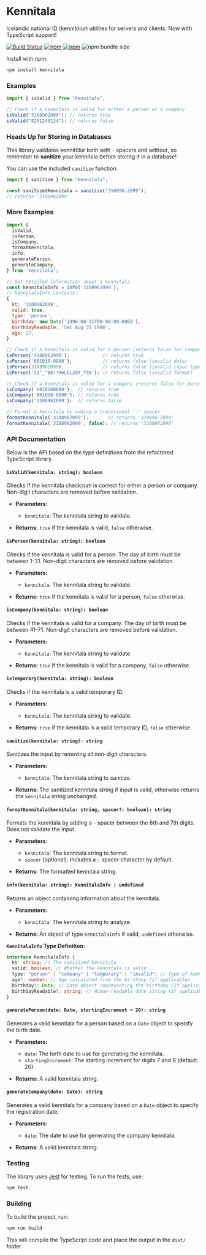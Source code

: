 # Kennitala

Icelandic national ID (kennitölur) utilities for servers and clients. Now with TypeScript support!

[![Build Status](https://github.com/HermannBjorgvin/Kennitala/actions/workflows/ci.yml/badge.svg)](https://github.com/HermannBjorgvin/Kennitala/actions)
[![npm](https://img.shields.io/npm/v/kennitala.svg)](https://www.npmjs.com/package/kennitala)
[![npm](https://img.shields.io/npm/dm/kennitala.svg)](https://www.npmjs.com/package/kennitala)
![npm bundle size](https://img.shields.io/bundlephobia/min/kennitala)

Install with npm:

```bash
npm install kennitala
```

### Examples

```javascript
import { isValid } from "kennitala";

// Check if a kennitala is valid for either a person or a company
isValid("3108962099"); // returns true
isValid("8281249124"); // returns false
```

### Heads Up for Storing in Databases

This library validates kennitölur both with `-` spacers and without, so remember to **sanitize** your kennitala before storing it in a database!

You can use the included `sanitize` function:

```javascript
import { sanitize } from "kennitala";

const sanitizedKennitala = sanitize("310896-2099");
// returns '3108962099'
```

### More Examples

```javascript
import {
  isValid,
  isPerson,
  isCompany,
  formatKennitala,
  info,
  generatePerson,
  generateCompany,
} from 'kennitala';

// Get detailed information about a kennitala
const kennitalaInfo = info('3108962099');
// kennitalaInfo contains:
{
  kt: '3108962099',
  valid: true,
  type: 'person',
  birthday: new Date('1996-08-31T00:00:00.000Z'),
  birthdayReadable: 'Sat Aug 31 1996',
  age: 27,
}

// Check if a kennitala is valid for a person (returns false for companies)
isPerson('3108962099');            // returns true
isPerson('601010-0890');           // returns false (invalid date)
isPerson(3108962099);              // returns false (invalid input type)
isPerson('31^_^08!!96LOL20T_T99'); // returns false (invalid format)

// Check if a kennitala is valid for a company (returns false for persons)
isCompany('6010100890');  // returns true
isCompany('601010-0890'); // returns true
isCompany('3108962099');  // returns false

// Format a kennitala by adding a traditional '-' spacer
formatKennitala('3108962099');       // returns '310896-2099'
formatKennitala('3108962099', false); // returns '3108962099'
```

### API Documentation

Below is the API based on the type definitions from the refactored TypeScript library.

#### `isValid(kennitala: string): boolean`

Checks if the kennitala checksum is correct for either a person or company. Non-digit characters are removed before validation.

- **Parameters:**

  - `kennitala`: The kennitala string to validate.

- **Returns:** `true` if the kennitala is valid, `false` otherwise.

#### `isPerson(kennitala: string): boolean`

Checks if the kennitala is valid for a person. The day of birth must be between 1-31. Non-digit characters are removed before validation.

- **Parameters:**

  - `kennitala`: The kennitala string to validate.

- **Returns:** `true` if the kennitala is valid for a person, `false` otherwise.

#### `isCompany(kennitala: string): boolean`

Checks if the kennitala is valid for a company. The day of birth must be between 41-71. Non-digit characters are removed before validation.

- **Parameters:**

  - `kennitala`: The kennitala string to validate.

- **Returns:** `true` if the kennitala is valid for a company, `false` otherwise.

#### `isTemporary(kennitala: string): boolean`

Checks if the kennitala is a valid temporary ID.

- **Parameters:**

  - `kennitala`: The kennitala string to validate.

- **Returns:** `true` if the kennitala is a valid temporary ID, `false` otherwise.

#### `sanitize(kennitala: string): string`

Sanitizes the input by removing all non-digit characters.

- **Parameters:**

  - `kennitala`: The kennitala string to sanitize.

- **Returns:** The sanitized kennitala string if input is valid, otherwise returns the `kennitala` string unchanged.

#### `formatKennitala(kennitala: string, spacer?: boolean): string`

Formats the kennitala by adding a `-` spacer between the 6th and 7th digits. Does not validate the input.

- **Parameters:**

  - `kennitala`: The kennitala string to format.
  - `spacer` (optional): Includes a `-` spacer character by default.

- **Returns:** The formatted kennitala string.

#### `info(kennitala: string): KennitalaInfo | undefined`

Returns an object containing information about the kennitala.

- **Parameters:**

  - `kennitala`: The kennitala string to analyze.

- **Returns:** An object of type `KennitalaInfo` if valid, `undefined` otherwise.

**`KennitalaInfo` Type Definition:**

```typescript
interface KennitalaInfo {
  kt: string; // The sanitized kennitala
  valid: boolean; // Whether the kennitala is valid
  type: "person" | "company" | "temporary" | "invalid"; // Type of kennitala
  age?: number; // Age calculated from the birthday (if applicable)
  birthday?: Date; // Date object representing the birthday (if applicable)
  birthdayReadable?: string; // Human-readable date string (if applicable)
}
```

#### `generatePerson(date: Date, startingIncrement = 20): string`

Generates a valid kennitala for a person based on a `Date` object to specify the birth date.

- **Parameters:**

  - `date`: The birth date to use for generating the kennitala.
  - `startingIncrement`: The starting increment for digits 7 and 8 (default: 20).

- **Returns:** A valid kennitala string.

#### `generateCompany(date: Date): string`

Generates a valid kennitala for a company based on a `Date` object to specify the registration date.

- **Parameters:**

  - `date`: The date to use for generating the company kennitala.

- **Returns:** A valid kennitala string.

### Testing

The library uses [Jest](https://jestjs.io/) for testing. To run the tests, use:

```bash
npm test
```

### Building

To build the project, run:

```bash
npm run build
```

This will compile the TypeScript code and place the output in the `dist/` folder.
